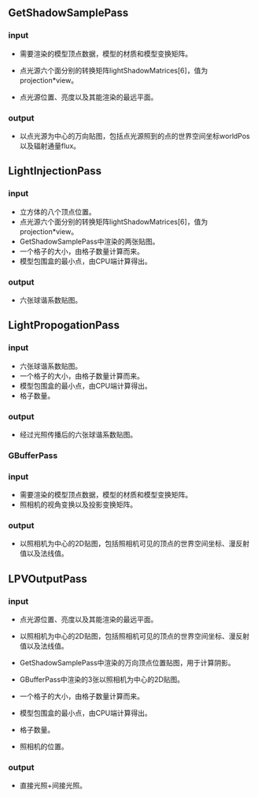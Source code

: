 ## GetShadowSamplePass

### input

- 需要渲染的模型顶点数据，模型的材质和模型变换矩阵。

- 点光源六个面分别的转换矩阵lightShadowMatrices[6]，值为projection*view。

- 点光源位置、亮度以及其能渲染的最远平面。

### output

- 以点光源为中心的万向贴图，包括点光源照到的点的世界空间坐标worldPos以及辐射通量flux。

## LightInjectionPass

### input

- 立方体的八个顶点位置。
- 点光源六个面分别的转换矩阵lightShadowMatrices[6]，值为projection*view。
- GetShadowSamplePass中渲染的两张贴图。
- 一个格子的大小，由格子数量计算而来。
- 模型包围盒的最小点，由CPU端计算得出。

### output

- 六张球谐系数贴图。

## LightPropogationPass

### input

- 六张球谐系数贴图。
- 一个格子的大小，由格子数量计算而来。
- 模型包围盒的最小点，由CPU端计算得出。
- 格子数量。

### output

- 经过光照传播后的六张球谐系数贴图。

### GBufferPass

### input

- 需要渲染的模型顶点数据，模型的材质和模型变换矩阵。
- 照相机的视角变换以及投影变换矩阵。

### output

- 以照相机为中心的2D贴图，包括照相机可见的顶点的世界空间坐标、漫反射值以及法线值。

## LPVOutputPass

### input

- 点光源位置、亮度以及其能渲染的最远平面。

- 以照相机为中心的2D贴图，包括照相机可见的顶点的世界空间坐标、漫反射值以及法线值。
- GetShadowSamplePass中渲染的万向顶点位置贴图，用于计算阴影。
- GBufferPass中渲染的3张以照相机为中心的2D贴图。
- 一个格子的大小，由格子数量计算而来。
- 模型包围盒的最小点，由CPU端计算得出。
- 格子数量。
- 照相机的位置。

### output

- 直接光照+间接光照。





